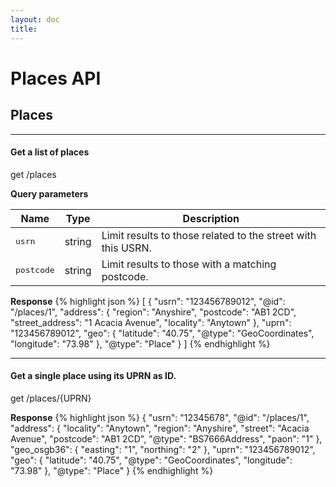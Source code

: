 ```yaml
---
layout: doc
title: 
---
```


# Places API






<h2 id="Places">Places</h2>


<hr/>
<h4>Get a list of places</h4>

<div class="api-call">
  <span class="rest-method get">get</span>
  <span>/places</span>
</div>


**Query parameters**

Name | Type | Description
-----|------|------------
<tt>usrn</tt> | string | Limit results to those related to the street with this USRN.
<tt>postcode</tt> | string | Limit results to those with a matching postcode.





**Response**
{% highlight json %}
[
  {
    "usrn": "123456789012",
    "@id": "/places/1",
    "address": {
      "region": "Anyshire",
      "postcode": "AB1 2CD",
      "street_address": "1 Acacia Avenue",
      "locality": "Anytown"
    },
    "uprn": "123456789012",
    "geo": {
      "latitude": "40.75",
      "@type": "GeoCoordinates",
      "longitude": "73.98"
    },
    "@type": "Place"
  }
]
{% endhighlight %}









<hr/>
<h4>Get a single place using its UPRN as ID.</h4>

<div class="api-call">
  <span class="rest-method get">get</span>
  <span>/places/{UPRN}</span>
</div>





**Response**
{% highlight json %}
{
  "usrn": "12345678",
  "@id": "/places/1",
  "address": {
    "locality": "Anytown",
    "region": "Anyshire",
    "street": "Acacia Avenue",
    "postcode": "AB1 2CD",
    "@type": "BS7666Address",
    "paon": "1"
  },
  "geo_osgb36": {
    "easting": "1",
    "northing": "2"
  },
  "uprn": "123456789012",
  "geo": {
    "latitude": "40.75",
    "@type": "GeoCoordinates",
    "longitude": "73.98"
  },
  "@type": "Place"
}
{% endhighlight %}







